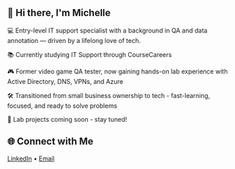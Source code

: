 ## 👋 Hi there, I'm Michelle

💻 Entry-level IT support specialist with a background in QA and data annotation — driven by a lifelong love of tech.

📚 Currently studying IT Support through CourseCareers

🎮 Former video game QA tester, now gaining hands-on lab experience with Active Directory, DNS, VPNs, and Azure

🛠️ Transitioned from small business ownership to tech - fast-learning, focused, and ready to solve problems

📂 Lab projects coming soon - stay tuned!

## 🌐 Connect with Me
[LinkedIn](https://www.linkedin.com/in/michelle-chiafala-62479b375/) • [Email](mailto:mlchiafala@gmail.com)
